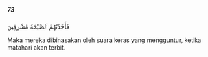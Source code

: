##### 73

<span class="ayah">فَأَخَذَتْهُمُ ٱلصَّيْحَةُ مُشْرِقِينَ</span>

<span class="ayah_translation">Maka mereka dibinasakan oleh suara keras yang mengguntur, ketika matahari akan terbit.</span>
